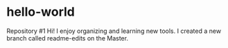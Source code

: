 # hello-world
Repository #1
Hi!  I enjoy organizing and learning new tools.
I created a new branch called readme-edits on the Master.
